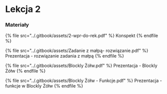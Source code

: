 # Lekcja 2

### Materiały

{% file src="../.gitbook/assets/2-wpr-do-rek.pdf" %}
Konspekt
{% endfile %}

{% file src="../.gitbook/assets/Zadanie z małpą- rozwiązanie.pdf" %}
Prezentacja - rozwiązanie zadania z małpą
{% endfile %}

{% file src="../.gitbook/assets/Blockly Żółw.pdf" %}
Prezentacja - Blockly Żółw
{% endfile %}

{% file src="../.gitbook/assets/Blockly Żółw - Funkcje.pdf" %}
Prezentacja - funkcje w Blockly Żółw
{% endfile %}
